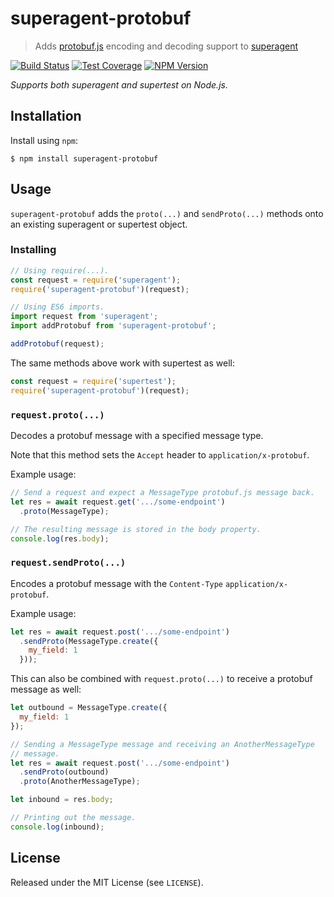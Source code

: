 # superagent-protobuf

> Adds [protobuf.js](https://github.com/dcodeIO/protobuf.js) encoding and
> decoding support to [superagent](http://visionmedia.github.io/superagent/)

[![Build Status](https://travis-ci.com/bbridges/superagent-protobuf.svg?branch=master)](https://travis-ci.com/bbridges/superagent-protobuf)
[![Test Coverage](https://coveralls.io/repos/github/bbridges/superagent-protobuf/badge.svg?branch=master)](https://coveralls.io/github/bbridges/superagent-protobuf?branch=master)
[![NPM Version](https://img.shields.io/npm/v/superagent-protobuf.svg)](https://www.npmjs.com/package/superagent-protobuf)

*Supports both superagent and supertest on Node.js.*

## Installation

Install using `npm`:

```
$ npm install superagent-protobuf
```

## Usage

`superagent-protobuf` adds the `proto(...)` and `sendProto(...)` methods onto
an existing superagent or supertest object.

### Installing

```js
// Using require(...).
const request = require('superagent');
require('superagent-protobuf')(request);

// Using ES6 imports.
import request from 'superagent';
import addProtobuf from 'superagent-protobuf';

addProtobuf(request);
```

The same methods above work with supertest as well:

```js
const request = require('supertest');
require('superagent-protobuf')(request);
```

### `request.proto(...)`

Decodes a protobuf message with a specified message type.

Note that this method sets the `Accept` header to `application/x-protobuf`.

Example usage:

```js
// Send a request and expect a MessageType protobuf.js message back.
let res = await request.get('.../some-endpoint')
  .proto(MessageType);

// The resulting message is stored in the body property.
console.log(res.body);
```

### `request.sendProto(...)`

Encodes a protobuf message with the `Content-Type` `application/x-protobuf`.

Example usage:

```js
let res = await request.post('.../some-endpoint')
  .sendProto(MessageType.create({
    my_field: 1  
  }));
```

This can also be combined with `request.proto(...)` to receive a protobuf
message as well:

```js
let outbound = MessageType.create({
  my_field: 1  
});

// Sending a MessageType message and receiving an AnotherMessageType
// message.
let res = await request.post('.../some-endpoint')
  .sendProto(outbound)
  .proto(AnotherMessageType);

let inbound = res.body;

// Printing out the message.
console.log(inbound);
```

## License

Released under the MIT License (see `LICENSE`).
